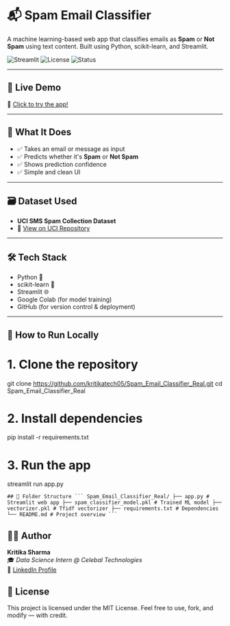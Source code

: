 # 📬 Spam Email Classifier

A machine learning-based web app that classifies emails as **Spam** or **Not Spam** using text content. Built using Python, scikit-learn, and Streamlit.

![Streamlit](https://img.shields.io/badge/Made%20with-Streamlit-red?style=for-the-badge&logo=streamlit)
![License](https://img.shields.io/badge/license-MIT-green?style=for-the-badge)
![Status](https://img.shields.io/badge/status-Completed-blue?style=for-the-badge)

---

## 🚀 Live Demo

🔗 [Click to try the app!](https://kritikatech05-spam-email-classifier.streamlit.app)

---

## 🧠 What It Does

- ✅ Takes an email or message as input  
- ✅ Predicts whether it's **Spam** or **Not Spam**
- ✅ Shows prediction confidence
- ✅ Simple and clean UI

---

## 🗃️ Dataset Used

- **UCI SMS Spam Collection Dataset**  
- 🔗 [View on UCI Repository](https://archive.ics.uci.edu/dataset/228/sms+spam+collection)

---

## 🛠 Tech Stack

- Python 🐍  
- scikit-learn 🤖  
- Streamlit 🌐  
- Google Colab (for model training)  
- GitHub (for version control & deployment)

---

## 🧪 How to Run Locally

# 1. Clone the repository
git clone https://github.com/kritikatech05/Spam_Email_Classifier_Real.git
cd Spam_Email_Classifier_Real

# 2. Install dependencies
pip install -r requirements.txt

# 3. Run the app
streamlit run app.py

<pre><code>## 📁 Folder Structure ``` Spam_Email_Classifier_Real/ ├── app.py # Streamlit web app ├── spam_classifier_model.pkl # Trained ML model ├── vectorizer.pkl # Tfidf vectorizer ├── requirements.txt # Dependencies └── README.md # Project overview ``` </code></pre>

## 👩‍💻 Author
**Kritika Sharma**  
🎓 _Data Science Intern @ Celebal Technologies_  
🔗 [LinkedIn Profile](https://www.linkedin.com/in/kritika-sharma0501/)


## 📃 License
This project is licensed under the MIT License.
Feel free to use, fork, and modify — with credit.
